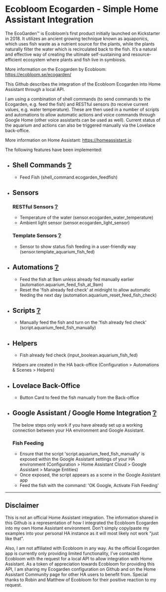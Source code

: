 # Ecobloom Ecogarden - Simple Home Assistant Integration

The EcoGarden™ is Ecobloom’s first product initially launched on Kickstarter in 2018. It utilizes an ancient growing technique known as aquaponics, which uses fish waste as a nutrient source for the plants, while the plants naturally filter the water which is recirculated back to the fish. It’s a natural and effective way of creating the ultimate self-sustaining and resource-efficient ecosystem where plants and fish live in symbiosis.

More information on the Ecogarden by Ecobloom: https://ecobloom.se/ecogarden/

This Github describes the integration of the Ecobloom Ecogarden into Home Assistant through a local API.

I am using a combination of shell commands (to send commands to the Ecogarden, e.g. feed the fish) and RESTful sensors (to receive current values, e.g.  water temperature).   These are then used in a number of scripts and automations to allow automatic actions and voice commands through Google Home (other voice assistants can be used as well).  Current status of the aquarium and actions can also be triggered manually via the Lovelace back-office.   

More information on Home Assistant: https://homeassistant.io

The following features have been implemented:

  - Shell Commands [:grey_question:](https://www.home-assistant.io/integrations/shell_command/)
    -
    - Feed Fish (shell_command.ecogarden_feedfish)
    
  - Sensors
    -     
    ### RESTful Sensors [:grey_question:](https://www.home-assistant.io/integrations/sensor.rest/)
    - Temperature of the water (sensor.ecogarden_water_temperature)
    - Ambient light sensor (sensor.ecogarden_light_sensor)
    
     ### Template Sensors [:grey_question:](https://www.home-assistant.io/integrations/template/)
    - Sensor to show status fish feeding in a user-friendly way (sensor.template_aquarium_fish_fed)
    
  - Automations [:grey_question:](https://www.home-assistant.io/docs/automation/basics/)
    -     
    - Feed the fish at 9am unless already fed manually earlier (automation.aquarium_feed_fish_at_9am)
    - Reset the 'fish already fed check' at midnight to allow automatic feeding the next day (automation.aquarium_reset_feed_fish_check)

  - Scripts [:grey_question:](https://www.home-assistant.io/integrations/script/)
    -
    - Manually feed the fish and turn on the 'fish already fed check' (script.aquarium_feed_fish_manually)

  - Helpers
    - 
    - Fish already fed check (input_boolean.aquarium_fish_fed)

    Helpers are created in the HA back-office (Configuration > Automations & Scenes > Helpers)
    
  - Lovelace Back-Office
    - 
    - Button Card to feed the fish manually from the Back-office
    
  - Google Assistant / Google Home Integration [:grey_question:](https://www.home-assistant.io/integrations/google_assistant/)
    - 
    The below steps only work if you have already set up a working connection between your HA environment and Google Assistant.
    
    ### Fish Feeding
    - Ensure that the script 'script.aquarium_feed_fish_manually' is exposed within the Google Assistant settings of your HA environment (Configuration > Home Assistant Cloud > Google Assistant > Manage Entities)
    - Once exposed, the script appears as a scene in the Google Assistant app
    - Feed the fish with the command: 'OK Google, Activate Fish Feeding'


----
## Disclaimer

This is not an official Home Assistant integration.   The information shared in this Github is a representation of how I integrated the Ecobloom Ecogarden into my own Home Assistant environment.   Don't simply copy/paste my examples into your personal HA instance as it will most likely not work "just like that".  

Also, I am not affiliated with Ecobloom in any way.   As the official Ecogarden app is currently only providing limited functionality, I've contacted Ecobloom with the request for a local API to allow integration with Home Assistant.  As a token of appreciation towards Ecobloom for providing this API, I am sharing my Ecogarden configuration on Github and on the Home Assistant Community page for other HA users to benefit from.    Special thanks to Robin and Matthew of Ecobloom for their positive reaction to my request.
